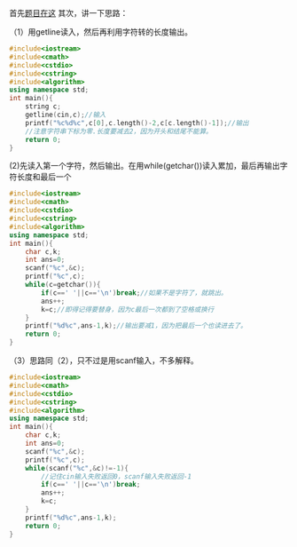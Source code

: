 首先[题目在这](https://www.luogu.org/problemnew/show/AT2685)
其次，讲一下思路：

（1）用getline读入，然后再利用字符转的长度输出。
```cpp
#include<iostream>
#include<cmath>
#include<cstdio>
#include<cstring>
#include<algorithm>
using namespace std;
int main(){
    string c;
    getline(cin,c);//输入
    printf("%c%d%c",c[0],c.length()-2,c[c.length()-1]);//输出
    //注意字符串下标为零.长度要减去2，因为开头和结尾不能算。
    return 0;
}
```
(2)先读入第一个字符，然后输出。在用while(getchar())读入累加，最后再输出字符长度和最后一个
```cpp
#include<iostream>
#include<cmath>
#include<cstdio>
#include<cstring>
#include<algorithm>
using namespace std;
int main(){
    char c,k;
    int ans=0;
    scanf("%c",&c);
    printf("%c",c);
    while(c=getchar()){
    	if(c==' '||c=='\n')break;//如果不是字符了，就跳出。
    	ans++;
    	k=c;//即得记得要替身，因为c最后一次都到了空格或换行
    }
    printf("%d%c",ans-1,k);//输出要减1，因为把最后一个也读进去了。
    return 0;
}
```
（3）思路同（2），只不过是用scanf输入，不多解释。
```cpp
#include<iostream>
#include<cmath>
#include<cstdio>
#include<cstring>
#include<algorithm>
using namespace std;
int main(){
    char c,k;
    int ans=0;
    scanf("%c",&c);
    printf("%c",c);
    while(scanf("%c",&c)!=-1){
    	//记住cin输入失败返回0，scanf输入失败返回-1
    	if(c==' '||c=='\n')break;
    	ans++;
    	k=c;
    }
    printf("%d%c",ans-1,k);
    return 0;
}
```



